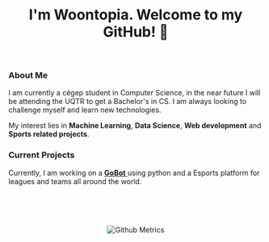 <!--
**Woontopia/Woontopia** is a ✨ _special_ ✨ repository because its `README.md` (this file) appears on your GitHub profile.
Here are some ideas to get you started:

- 🔭 I’m currently working on ...
- 🌱 I’m currently learning ...
- 👯 I’m looking to collaborate on ...
- 🤔 I’m looking for help with ...
- 💬 Ask me about ...
- 📫 How to reach me: ...
- 😄 Pronouns: ...
- ⚡ Fun fact: ...
-->

<h1 align="center"> I'm Woontopia. Welcome to my GitHub! 🐷</h1>


<br>

### About Me

I am currently a cégep student in Computer Science, in the near future I will be attending the UQTR to get a Bachelor's in CS. I am always looking to challenge myself and learn new technologies.

My interest lies in **Machine Learning**, **Data Science**, **Web development** and **Sports related projects**.



### Current Projects

Currently, I am working on a <a href="https://github.com/Woontopia/goBot"> **GoBot** </a> using python and a Esports platform for leagues and teams all around the world.

<br>
<br>
<br>

<p align="center">

<img src="https://metrics.lecoq.io/Woontopia" alt="Github Metrics">

</p>




<!--
<p align="center"><img alt="GitHub Stats" src="https://github-readme-stats.vercel.app/api?username=Woontopia&show_icons=true&title_color=fff&icon_color=82d4f7&text_color=d1dae3&bg_color=090909"> </p>
<img src="https://github-readme-streak-stats.herokuapp.com/?user=Woontopia" alt="Github Streak Stats">
![Top Langs](https://github-readme-stats.vercel.app/api/top-langs/?username=Woontopia&show_icons=true&title_color=fff&icon_color=79ff97&text_color=9f9f9f&bg_color=151515)
-->

<!--
## Some Of My Projects
<p align="center">
<a href="https://github.com/Woontopia/goBot">
  <img align="left" src="https://github-readme-stats.vercel.app/api/pin/?username=Woontopia&repo=goBot" />
</a>
</p>
-->

<br>

<br>
